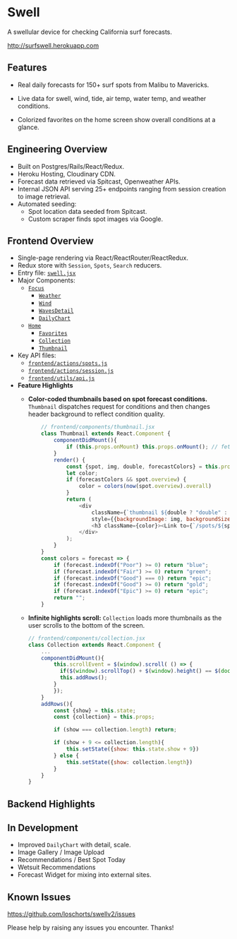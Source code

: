 # Swell

A swellular device for checking California surf forecasts.

http://surfswell.herokuapp.com

## Features

- Real daily forecasts for 150+ surf spots from Malibu to Mavericks.

- Live data for swell, wind, tide, air temp, water temp, and weather conditions.

- Colorized favorites on the home screen show overall conditions at a glance.

## Engineering Overview

- Built on Postgres/Rails/React/Redux.
- Heroku Hosting, Cloudinary CDN.
- Forecast data retrieved via Spitcast, Openweather APIs.
- Internal JSON API serving 25+ endpoints ranging from session creation to image retrieval.
- Automated seeding:
	- Spot location data seeded from Spitcast.
	- Custom scraper finds spot images via Google.

## Frontend Overview

-	Single-page rendering via React/ReactRouter/ReactRedux.
- Redux store with `Session`, `Spots`, `Search` reducers.
- Entry file: [`swell.jsx`](./frontend/swell.jsx)
- Major Components: 
	- [`Focus`](./frontend/components/focus.jsx)
		- [`Weather`](./frontend/components/weather.jsx)
		- [`Wind`](./frontend/components/wind.jsx)
		- [`WavesDetail`](./frontend/components/waves_detail.jsx)
		- [`DailyChart`](./frontend/components/daily_chart.jsx)
	- [`Home`](./frontend/components/home.jsx)
		- [`Favorites`][favorites]
		- [`Collection`][collection]
		- [`Thumbnail`][thumbnail]
- Key API files: 
	- [`frontend/actions/spots.js`](./frontend/actions/spots.js)
	- [`frontend/actions/session.js`](./frontend/actions/spots.js)
	- [`frontend/utils/api.js`](./frontend/actions/api.js)
- **Feature Highlights**
	- **Color-coded thumbnails based on spot forecast conditions.** `Thumbnail` dispatches request for conditions and then changes header background to reflect condition quality.
		
		```js
			// frontend/components/thumbnail.jsx
			class Thumbnail extends React.Component {
				componentDidMount(){
					if (this.props.onMount) this.props.onMount(); // fetches spot overview
				}
				render() {
					const {spot, img, double, forecastColors} = this.props;
					let color;
					if (forecastColors && spot.overview) {
						color = colors(now(spot.overview).overall)
					}
					return (
						<div 
							className={`thumbnail ${double ? "double" : ""}`} 
							style={{backgroundImage: img, backgroundSize: "cover"}}>
							<h3 className={color}><Link to={`/spots/${spot.id}`}>{spot.name}</Link></h3>
						</div>	
					);
				}
			}
			const colors = forecast => {
				if (forecast.indexOf("Poor") >= 0) return "blue";
				if (forecast.indexOf("Fair") >= 0) return "green";
				if (forecast.indexOf("Good") === 0) return "epic";
				if (forecast.indexOf("Good") >= 0) return "gold";
				if (forecast.indexOf("Epic") >= 0) return "epic";
				return "";
			}
		```
	- **Infinite highlights scroll:** `Collection` loads more thumbnails as the user scrolls to the bottom of the screen.

		```js
		// frontend/components/collection.jsx
		class Collection extends React.Component {
			...
			componentDidMount(){
				this.scrollEvent = $(window).scroll( () => {
				  if($(window).scrollTop() + $(window).height() == $(document).height()) {
			      this.addRows();
			   	}
				});
			}
			addRows(){
				const {show} = this.state;
				const {collection} = this.props;

				if (show === collection.length) return;

				if (show + 9 <= collection.length){
					this.setState({show: this.state.show + 9})
				} else {
					this.setState({show: collection.length})
				}
			}
		}
		```

[thumbnail]: ./frontend/components/favorites.jsx
[favorites]: ./frontend/components/favorites.jsx
[collection]: ./frontend/components/collection.jsx

## Backend Highlights

## In Development

- Improved `DailyChart` with detail, scale.
- Image Gallery / Image Upload
- Recommendations / Best Spot Today
- Wetsuit Recommendations
- Forecast Widget for mixing into external sites.

## Known Issues

https://github.com/loschorts/swellv2/issues

Please help by raising any issues you encounter. Thanks!

